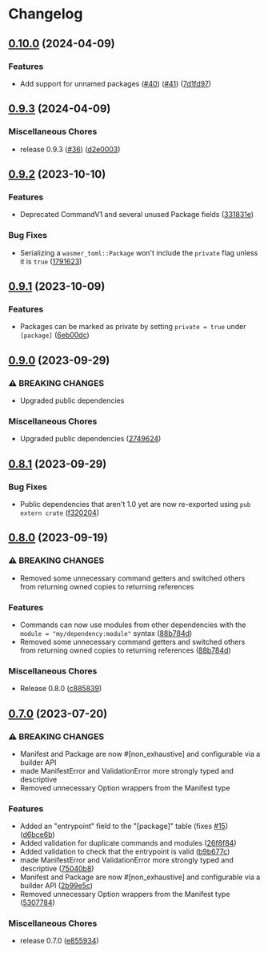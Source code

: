 # Changelog

## [0.10.0](https://github.com/wasmerio/wasmer-toml/compare/wasmer-toml-v0.9.3...wasmer-toml-v0.10.0) (2024-04-09)


### Features

* Add support for unnamed packages ([#40](https://github.com/wasmerio/wasmer-toml/issues/40)) ([#41](https://github.com/wasmerio/wasmer-toml/issues/41)) ([7d1fd97](https://github.com/wasmerio/wasmer-toml/commit/7d1fd978852736afab5de36ff9b3066d7a2a6108))

## [0.9.3](https://github.com/wasmerio/wasmer-toml/compare/wasmer-toml-v0.9.2...wasmer-toml-v0.9.3) (2024-04-09)


### Miscellaneous Chores

* release 0.9.3 ([#36](https://github.com/wasmerio/wasmer-toml/issues/36)) ([d2e0003](https://github.com/wasmerio/wasmer-toml/commit/d2e0003a7b014ac01e4db94d66b757c6e3a5b409))

## [0.9.2](https://github.com/wasmerio/wasmer-toml/compare/wasmer-toml-v0.9.1...wasmer-toml-v0.9.2) (2023-10-10)


### Features

* Deprecated CommandV1 and several unused Package fields ([331831e](https://github.com/wasmerio/wasmer-toml/commit/331831e1064f5f49d3fc134ba76297cb777fcdcb))


### Bug Fixes

* Serializing a `wasmer_toml::Package` won't include the `private` flag unless it is `true` ([1791623](https://github.com/wasmerio/wasmer-toml/commit/1791623d0c8ff4d03429b78053d93561ff62da70))

## [0.9.1](https://github.com/wasmerio/wasmer-toml/compare/wasmer-toml-v0.9.0...wasmer-toml-v0.9.1) (2023-10-09)


### Features

* Packages can be marked as private by setting `private = true` under `[package]` ([6eb00dc](https://github.com/wasmerio/wasmer-toml/commit/6eb00dc55d72ec04ab04dda96d169a01cf56bef0))

## [0.9.0](https://github.com/wasmerio/wasmer-toml/compare/wasmer-toml-v0.8.1...wasmer-toml-v0.9.0) (2023-09-29)


### ⚠ BREAKING CHANGES

* Upgraded public dependencies

### Miscellaneous Chores

* Upgraded public dependencies ([2749624](https://github.com/wasmerio/wasmer-toml/commit/2749624bb63bb8fe614eb26d0d871828cce49b14))

## [0.8.1](https://github.com/wasmerio/wasmer-toml/compare/wasmer-toml-v0.8.0...wasmer-toml-v0.8.1) (2023-09-29)


### Bug Fixes

* Public dependencies that aren't 1.0 yet are now re-exported using `pub extern crate` ([f320204](https://github.com/wasmerio/wasmer-toml/commit/f320204adc8cff1fa635b59e651adcdffff11702))

## [0.8.0](https://github.com/wasmerio/wasmer-toml/compare/wasmer-toml-v0.7.0...wasmer-toml-v0.8.0) (2023-09-19)


### ⚠ BREAKING CHANGES

* Removed some unnecessary command getters and switched others from returning owned copies to returning references

### Features

* Commands can now use modules from other dependencies with the `module = "my/dependency:module"` syntax ([88b784d](https://github.com/wasmerio/wasmer-toml/commit/88b784dc6ed5ddae6c2edc69c82c416be62cef35))
* Removed some unnecessary command getters and switched others from returning owned copies to returning references ([88b784d](https://github.com/wasmerio/wasmer-toml/commit/88b784dc6ed5ddae6c2edc69c82c416be62cef35))


### Miscellaneous Chores

* Release 0.8.0 ([c885839](https://github.com/wasmerio/wasmer-toml/commit/c8858399767cec116f8560a5e913bdfdf3e00771))

## [0.7.0](https://github.com/wasmerio/wasmer-toml/compare/wasmer-toml-v0.6.0...wasmer-toml-v0.7.0) (2023-07-20)


### ⚠ BREAKING CHANGES

* Manifest and Package are now #[non_exhaustive] and configurable via a builder API
* made ManifestError and ValidationError more strongly typed and descriptive
* Removed unnecessary Option wrappers from the Manifest type

### Features

* Added an "entrypoint" field to the "[package]" table (fixes [#15](https://github.com/wasmerio/wasmer-toml/issues/15)) ([d6bce6b](https://github.com/wasmerio/wasmer-toml/commit/d6bce6b620000dd156e3cc5a6aefa9c316c7c8ac))
* Added validation for duplicate commands and modules ([26f8f84](https://github.com/wasmerio/wasmer-toml/commit/26f8f84e168c01e30d5838b10b2eea10b457f57c))
* Added validation to check that the entrypoint is valid ([b9b677c](https://github.com/wasmerio/wasmer-toml/commit/b9b677cc461896cdc26246d32add2043b26ffd1e))
* made ManifestError and ValidationError more strongly typed and descriptive ([75040b8](https://github.com/wasmerio/wasmer-toml/commit/75040b8bb73a267024ae2f11aeda88387a56795e))
* Manifest and Package are now #[non_exhaustive] and configurable via a builder API ([2b99e5c](https://github.com/wasmerio/wasmer-toml/commit/2b99e5cc8a1f9c1e6aa1a9e6d9da05ca6a5cd998))
* Removed unnecessary Option wrappers from the Manifest type ([5307784](https://github.com/wasmerio/wasmer-toml/commit/53077842114d39b0d1ce8277c4158f669e641545))


### Miscellaneous Chores

* release 0.7.0 ([e855934](https://github.com/wasmerio/wasmer-toml/commit/e85593437f3d862b06659b105528199fbfcb1cbf))
